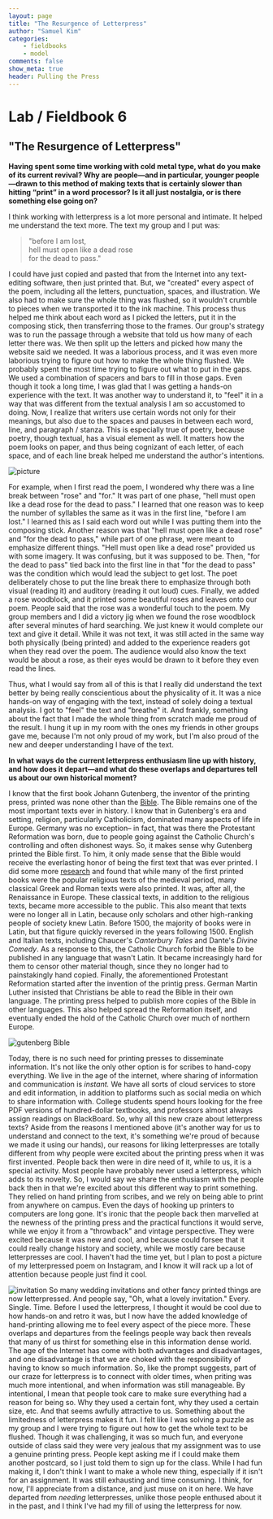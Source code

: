 ```yaml
---
layout: page  
title: "The Resurgence of Letterpress"  
author: "Samuel Kim"  
categories:  
    - fieldbooks
    - model  
comments: false  
show_meta: true  
header: Pulling the Press 
---
```


Lab / Fieldbook 6
=======

## "The Resurgence of Letterpress"

**Having spent some time working with cold metal type, what do you make of its current revival? Why are people—and in particular, younger people—drawn to this method of making texts that is certainly slower than hitting “print” in a word processor? Is it all just nostalgia, or is there something else going on?**

I think working with letterpress is a lot more personal and intimate. It helped me understand the text more. The text my group and I put was: 

> "before I am lost,   
> hell must open like a dead rose  
> for the dead to pass."

I could have just copied and pasted that from the Internet into any text-editing software, then just printed that. But, we "created" every aspect of the poem, including all the letters, punctuation, spaces, and illustration. We also had to make sure the whole thing was flushed, so it wouldn't crumble to pieces when we transported it to the ink machine. This process thus helped me think about each word as I picked the letters, put it in the composing stick, then transferring those to the frames. Our group's strategy was to run the passage through a website that told us how many of each letter there was. We then split up the letters and picked how many the website said we needed. It was a laborious process, and it was even more laborious trying to figure out how to make the whole thing flushed. We probably spent the most time trying to figure out what to put in the gaps. We used a combination of spacers and bars to fill in those gaps. Even though it took a long time, I was glad that I was getting a hands-on experience with the text. It was another way to understand it, to "feel" it in a way that was different from the textual analysis I am so accustomed to doing. Now, I realize that writers use certain words not only for their meanings, but also due to the spaces and pauses in between each word, line, and paragraph / stanza. This is especially true of poetry, because poetry, though textual, has a visual element as well. It matters how the poem looks on paper, and thus being cognizant of each letter, of each space, and of each line break helped me understand the author's intentions. 

![picture](https://media.licdn.com/mpr/mpr/AAEAAQAAAAAAAA0eAAAAJGVlOGNmYThhLTY2ZmEtNDk4MC1hYzU4LTE1NjVjYmQ3ODgwNw.jpg)

For example, when I first read the poem, I wondered why there was a line break between "rose" and "for." It was part of one phase, "hell must open like a dead rose for the dead to pass." I learned that one reason was to keep the number of syllables the same as it was in the first line, "before I am lost." I learned this as I said each word out while I was putting them into the composing stick. Another reason was that "hell must open like a dead rose" and "for the dead to pass," while part of one phrase, were meant to emphasize different things. "Hell must open like a dead rose" provided us with some imagery. It was confusing, but it was supposed to be. Then, "for the dead to pass" tied back into the first line in that "for the dead to pass" was the condition which would lead the subject to get lost. The poet deliberately chose to put the line break there to emphasize through both visual (reading it) and auditory (reading it out loud) cues. Finally, we added a rose woodblock, and it printed some beautiful roses and leaves onto our poem. People said that the rose was a wonderful touch to the poem. My group members and I did a victory jig when we found the rose woodblock after several minutes of hard searching. We just knew it would complete our text and give it detail. While it was not text, it was still acted in the same way both physically (being printed) and added to the experience readers got when they read over the poem. The audience would also know the text would be about a rose, as their eyes would be drawn to it before they even read the lines. 

Thus, what I would say from all of this is that I really did understand the text better by being really conscientious about the physicality of it. It was a nice hands-on way of engaging with the text, instead of solely doing a textual analysis. I got to "feel" the text and "breathe" it. And frankly, something about the fact that I made the whole thing from scratch made me proud of the result. I hung it up in my room with the ones my friends in other groups gave me, because I'm not only proud of my work, but I'm also proud of the new and deeper understanding I have of the text.    


**In what ways do the current letterpress enthusiasm line up with history, and how does it depart—and what do these overlaps and departures tell us about our own historical moment?**


I know that the first book Johann Gutenberg, the inventor of the printing press, printed was none other than the [Bible](http://www.history.com/news/7-things-you-may-not-know-about-the-gutenberg-bible). The Bible remains one of the most important texts ever in history. I know that in Gutenberg's era and setting, religion, particularly Catholicism, dominated many aspects of life in Europe. Germany was no exception– in fact, that was there the Protestant Reformation was born, due to people going against the Catholic Church's controlling and often dishonest ways. So, it makes sense why Gutenberg printed the Bible first. To him, it only made sense that the Bible would receive the everlasting honor of being the first text that was ever printed. I did some more [research](http://www.hrc.utexas.edu/educator/modules/gutenberg/books/legacy/) and found that while many of the first printed books were the popular religious texts of the medieval period, many classical Greek and Roman texts were also printed. It was, after all, the Renaissance in Europe. These classical texts, in addition to the religious texts, became more accessible to the public. This also meant that texts were no longer all in Latin, because only scholars and other high-ranking people of society knew Latin. Before 1500, the majority of books were in Latin, but that figure quickly reversed in the years following 1500. English and Italian texts, including Chaucer's *Canterbury Tales* and Dante's *Divine Comedy*. As a response to this, the Catholic Church forbid the Bible to be published in any language that wasn't Latin. It became increasingly hard for them to censor other material though, since they no longer had to painstakingly hand copied. Finally, the aforementioned Protestant Reformation started after the invention of the printig press. German Martin Luther insisted that Christians be able to read the Bible in their own language. The printing press helped to publish more copies of the Bible in other languages. This also helped spread the Reformation itself, and eventually ended the hold of the Catholic Church over much of northern Europe.

![gutenberg Bible](http://www.phaidon.com/resource/469-the-gutenberg-bible.jpg)

Today, there is no such need for printing presses to disseminate information. It's not like the only other option is for scribes to hand-copy everything. We live in the age of the internet, where sharing of information and communication is *instant.* We have all sorts of cloud services to store and edit information, in addition to platforms such as social media on which to share information with. College students spend hours looking for the free PDF versions of hundred-dollar textbooks, and professors almost always assign readings on BlackBoard. So, why all this new craze about letterpress texts? Aside from the reasons I mentioned above (it's another way for us to understand and connect to the text, it's something we're proud of because we made it using our hands), our reasons for liking letterpresses are totally different from why people were excited about the printing press when it was first invented. People back then were in dire need of it, while to us, it is a special activity. Most people have probably never used a letterpress, which adds to its novelty. So, I would say we share the enthusiasm with the people back then in that we're excited about this different way to print something. They relied on hand printing from scribes, and we rely on being able to print from anywhere on campus. Even the days of hooking up printers to computers are long gone. It's ironic that the people back then marvelled at the newness of the printing press and the practical functions it would serve, while we enjoy it from a "throwback" and vintage perspective. They were excited because it was new and cool, and because could forsee that it could really change history and society, while we mostly care because letterpresses are cool. I haven't had the time yet, but I plan to post a picture of my letterpressed poem on Instagram, and I know it will rack up a lot of attention because people just find it cool. 


![invitation](https://netdna.webdesignerdepot.com/uploads7/stunning-letterpress-printing/letterpress2.jpg) So many wedding invitations and other fancy printed things are now letterpressed. And people say, "Oh, what a lovely invitation." Every. Single. Time. Before I used the letterpress, I thought it would be cool due to how hands-on and retro it was, but I now have the added knowledge of hand-printing allowing me to feel every aspect of the piece more. These overlaps and departures from the feelings people way back then reveals that many of us thirst for something else in this information dense world. The age of the Internet has come with both advantages and disadvantages, and one disadvantage is that we are choked with the responsibility of having to know so much information. So, like the prompt suggests, part of our craze for letterpress is to connect with older times, when priting was much more intentional, and when information was still manageable. By intentional, I mean that people took care to make sure everything had a reason for being so. Why they used a certain font, why they used a certain size, etc. And that seems awfully attractive to us. Something about the limitedness of letterpress makes it fun. I felt like I was solving a puzzle as my group and I were trying to figure out how to get the whole text to be flushed. Though it was challenging, it was so much fun, and everyone outside of class said they were very jealous that my assignment was to use a genuine printing press. People kept asking me if I could make them another postcard, so I just told them to sign up for the class. While I had fun making it, I don't think I want to make a whole new thing, especially if it isn't for an assignment. It was still exhausting and time consuming. I think, for now, I'll appreciate from a distance, and just muse on it on here. We have departed from *needing* letterpresses, unlike those people enthused about it in the past, and I think I've had my fill of using the letterpress for now. 